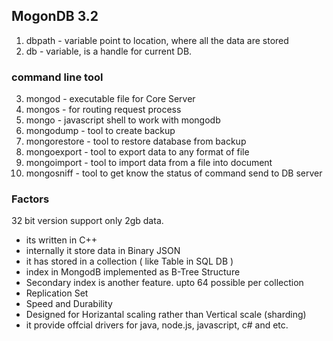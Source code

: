 
## MogonDB 3.2

 1. dbpath - variable point to location, where all the data are stored
 2. db - variable, is a handle for current DB.

### command line tool
 3. mongod - executable file for Core Server
 4. mongos - for routing request process
 5. mongo - javascript shell to work with mongodb
 6. mongodump - tool to create backup
 7. mongorestore - tool to restore database from backup
 8. mongoexport - tool to export data to any format of file
 9. mongoimport - tool to import data from a file into document
 10. mongosniff - tool to get know the status of command send to DB server

### Factors

32 bit version support only 2gb data. 
* its written in C++
* internally it store data in Binary JSON
* it has stored in a collection ( like Table in SQL DB )
* index in MongodB implemented as B-Tree Structure
* Secondary index is another feature. upto 64 possible per collection
* Replication Set
* Speed and Durability
* Designed for Horizantal scaling rather than Vertical scale (sharding)
* it provide offcial drivers for java, node.js, javascript, c# and etc.